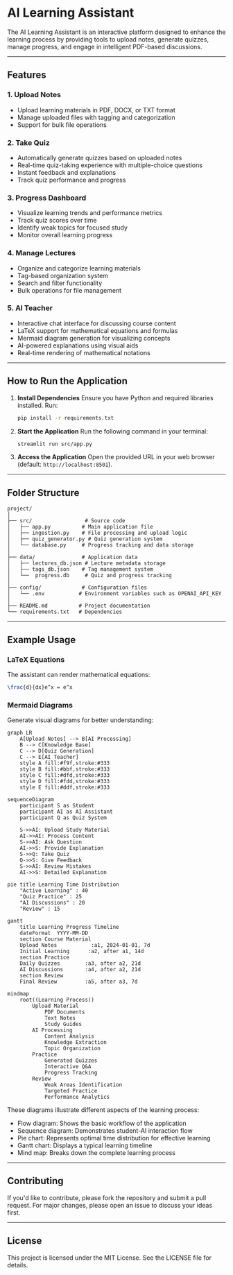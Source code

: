 # AI Learning Assistant

The AI Learning Assistant is an interactive platform designed to enhance the learning process by providing tools to upload notes, generate quizzes, manage progress, and engage in intelligent PDF-based discussions.

---

## **Features**

### 1. **Upload Notes**
- Upload learning materials in PDF, DOCX, or TXT format
- Manage uploaded files with tagging and categorization
- Support for bulk file operations

### 2. **Take Quiz**
- Automatically generate quizzes based on uploaded notes
- Real-time quiz-taking experience with multiple-choice questions
- Instant feedback and explanations
- Track quiz performance and progress

### 3. **Progress Dashboard**
- Visualize learning trends and performance metrics
- Track quiz scores over time
- Identify weak topics for focused study
- Monitor overall learning progress

### 4. **Manage Lectures**
- Organize and categorize learning materials
- Tag-based organization system
- Search and filter functionality
- Bulk operations for file management

### 5. **AI Teacher**
- Interactive chat interface for discussing course content
- LaTeX support for mathematical equations and formulas
- Mermaid diagram generation for visualizing concepts
- AI-powered explanations using visual aids
- Real-time rendering of mathematical notations

---

## **How to Run the Application**

1. **Install Dependencies**
   Ensure you have Python and required libraries installed. Run:
   ```bash
   pip install -r requirements.txt
   ```

2. **Start the Application**
   Run the following command in your terminal:
   ```bash
   streamlit run src/app.py
   ```

3. **Access the Application**
   Open the provided URL in your web browser (default: `http://localhost:8501`).

---

## **Folder Structure**
```
project/
│
├── src/                 # Source code
│   ├── app.py          # Main application file
│   ├── ingestion.py    # File processing and upload logic
│   ├── quiz_generator.py # Quiz generation system
│   └── database.py     # Progress tracking and data storage
│
├── data/               # Application data
│   ├── lectures_db.json # Lecture metadata storage
│   ├── tags_db.json    # Tag management system
│   └──  progress.db     # Quiz and progress tracking
│
├── config/             # Configuration files
│   └── .env           # Environment variables such as OPENAI_API_KEY
│
├── README.md          # Project documentation
└── requirements.txt   # Dependencies
```

---

## **Example Usage**

### LaTeX Equations
The assistant can render mathematical equations:
```latex
\frac{d}{dx}e^x = e^x
```

### Mermaid Diagrams
Generate visual diagrams for better understanding:

```mermaid
graph LR
    A[Upload Notes] --> B[AI Processing]
    B --> C[Knowledge Base]
    C --> D[Quiz Generation]
    C --> E[AI Teacher]
    style A fill:#f9f,stroke:#333
    style B fill:#bbf,stroke:#333
    style C fill:#dfd,stroke:#333
    style D fill:#fdd,stroke:#333
    style E fill:#ddf,stroke:#333
```

```mermaid
sequenceDiagram
    participant S as Student
    participant AI as AI Assistant
    participant Q as Quiz System
    
    S->>AI: Upload Study Material
    AI->>AI: Process Content
    S->>AI: Ask Question
    AI->>S: Provide Explanation
    S->>Q: Take Quiz
    Q->>S: Give Feedback
    S->>AI: Review Mistakes
    AI->>S: Detailed Explanation
```

```mermaid
pie title Learning Time Distribution
    "Active Learning" : 40
    "Quiz Practice" : 25
    "AI Discussions" : 20
    "Review" : 15
```

```mermaid
gantt
    title Learning Progress Timeline
    dateFormat  YYYY-MM-DD
    section Course Material
    Upload Notes           :a1, 2024-01-01, 7d
    Initial Learning      :a2, after a1, 14d
    section Practice
    Daily Quizzes        :a3, after a2, 21d
    AI Discussions       :a4, after a2, 21d
    section Review
    Final Review         :a5, after a3, 7d
```

```mermaid
mindmap
    root((Learning Process))
        Upload Material
            PDF Documents
            Text Notes
            Study Guides
        AI Processing
            Content Analysis
            Knowledge Extraction
            Topic Organization
        Practice
            Generated Quizzes
            Interactive Q&A
            Progress Tracking
        Review
            Weak Areas Identification
            Targeted Practice
            Performance Analytics
```

These diagrams illustrate different aspects of the learning process:
- Flow diagram: Shows the basic workflow of the application
- Sequence diagram: Demonstrates student-AI interaction flow
- Pie chart: Represents optimal time distribution for effective learning
- Gantt chart: Displays a typical learning timeline
- Mind map: Breaks down the complete learning process

---

## **Contributing**
If you'd like to contribute, please fork the repository and submit a pull request. For major changes, please open an issue to discuss your ideas first.

---

## **License**
This project is licensed under the MIT License. See the LICENSE file for details.
